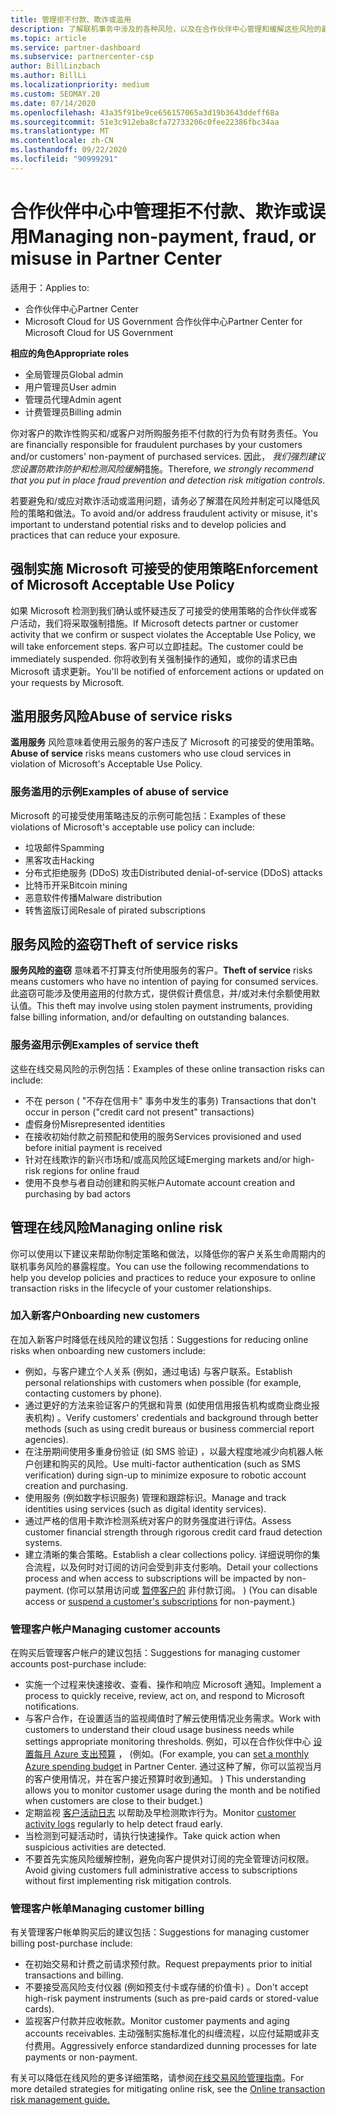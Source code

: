 ```yaml
---
title: 管理拒不付款、欺诈或滥用
description: 了解联机事务中涉及的各种风险，以及在合作伙伴中心管理和缓解这些风险的最佳实践。
ms.topic: article
ms.service: partner-dashboard
ms.subservice: partnercenter-csp
author: BillLinzbach
ms.author: BillLi
ms.localizationpriority: medium
ms.custom: SEOMAY.20
ms.date: 07/14/2020
ms.openlocfilehash: 43a35f91be9ce656157065a3d19b3643ddeff68a
ms.sourcegitcommit: 51e3c912eba8cfa72733206c0fee22386fbc34aa
ms.translationtype: MT
ms.contentlocale: zh-CN
ms.lasthandoff: 09/22/2020
ms.locfileid: "90999291"
---
```

# <a name="managing-non-payment-fraud-or-misuse-in-partner-center"></a><span data-ttu-id="a1da4-103">合作伙伴中心中管理拒不付款、欺诈或误用</span><span class="sxs-lookup"><span data-stu-id="a1da4-103">Managing non-payment, fraud, or misuse in Partner Center</span></span>

<span data-ttu-id="a1da4-104">适用于：</span><span class="sxs-lookup"><span data-stu-id="a1da4-104">Applies to:</span></span>

- <span data-ttu-id="a1da4-105">合作伙伴中心</span><span class="sxs-lookup"><span data-stu-id="a1da4-105">Partner Center</span></span>
- <span data-ttu-id="a1da4-106">Microsoft Cloud for US Government 合作伙伴中心</span><span class="sxs-lookup"><span data-stu-id="a1da4-106">Partner Center for Microsoft Cloud for US Government</span></span>

<span data-ttu-id="a1da4-107">**相应的角色**</span><span class="sxs-lookup"><span data-stu-id="a1da4-107">**Appropriate roles**</span></span>
- <span data-ttu-id="a1da4-108">全局管理员</span><span class="sxs-lookup"><span data-stu-id="a1da4-108">Global admin</span></span>
- <span data-ttu-id="a1da4-109">用户管理员</span><span class="sxs-lookup"><span data-stu-id="a1da4-109">User admin</span></span>
- <span data-ttu-id="a1da4-110">管理员代理</span><span class="sxs-lookup"><span data-stu-id="a1da4-110">Admin agent</span></span>
- <span data-ttu-id="a1da4-111">计费管理员</span><span class="sxs-lookup"><span data-stu-id="a1da4-111">Billing admin</span></span>

<span data-ttu-id="a1da4-112">你对客户的欺诈性购买和/或客户对所购服务拒不付款的行为负有财务责任。</span><span class="sxs-lookup"><span data-stu-id="a1da4-112">You are financially responsible for fraudulent purchases by your customers and/or customers' non-payment of purchased services.</span></span> <span data-ttu-id="a1da4-113">因此， *我们强烈建议您设置防欺诈防护和检测风险缓解*措施。</span><span class="sxs-lookup"><span data-stu-id="a1da4-113">Therefore, *we strongly recommend that you put in place fraud prevention and detection risk mitigation controls*.</span></span>

<span data-ttu-id="a1da4-114">若要避免和/或应对欺诈活动或滥用问题，请务必了解潜在风险并制定可以降低风险的策略和做法。</span><span class="sxs-lookup"><span data-stu-id="a1da4-114">To avoid and/or address fraudulent activity or misuse, it's important to understand potential risks and to develop policies and practices that can reduce your exposure.</span></span>

## <a name="enforcement-of-microsoft-acceptable-use-policy"></a><span data-ttu-id="a1da4-115">强制实施 Microsoft 可接受的使用策略</span><span class="sxs-lookup"><span data-stu-id="a1da4-115">Enforcement of Microsoft Acceptable Use Policy</span></span>

<span data-ttu-id="a1da4-116">如果 Microsoft 检测到我们确认或怀疑违反了可接受的使用策略的合作伙伴或客户活动，我们将采取强制措施。</span><span class="sxs-lookup"><span data-stu-id="a1da4-116">If Microsoft detects partner or customer activity that we confirm or suspect violates the Acceptable Use Policy, we will take enforcement steps.</span></span> <span data-ttu-id="a1da4-117">客户可以立即挂起。</span><span class="sxs-lookup"><span data-stu-id="a1da4-117">The customer could be immediately suspended.</span></span> <span data-ttu-id="a1da4-118">你将收到有关强制操作的通知，或你的请求已由 Microsoft 请求更新。</span><span class="sxs-lookup"><span data-stu-id="a1da4-118">You'll be notified of enforcement actions or updated on your requests by Microsoft.</span></span>

## <a name="abuse-of-service-risks"></a><span data-ttu-id="a1da4-119">滥用服务风险</span><span class="sxs-lookup"><span data-stu-id="a1da4-119">Abuse of service risks</span></span>

<span data-ttu-id="a1da4-120">**滥用服务** 风险意味着使用云服务的客户违反了 Microsoft 的可接受的使用策略。</span><span class="sxs-lookup"><span data-stu-id="a1da4-120">**Abuse of service** risks means customers who use cloud services in violation of Microsoft's Acceptable Use Policy.</span></span>

### <a name="examples-of-abuse-of-service"></a><span data-ttu-id="a1da4-121">服务滥用的示例</span><span class="sxs-lookup"><span data-stu-id="a1da4-121">Examples of abuse of service</span></span>

<span data-ttu-id="a1da4-122">Microsoft 的可接受使用策略违反的示例可能包括：</span><span class="sxs-lookup"><span data-stu-id="a1da4-122">Examples of these violations of Microsoft's acceptable use policy can include:</span></span>

- <span data-ttu-id="a1da4-123">垃圾邮件</span><span class="sxs-lookup"><span data-stu-id="a1da4-123">Spamming</span></span>
- <span data-ttu-id="a1da4-124">黑客攻击</span><span class="sxs-lookup"><span data-stu-id="a1da4-124">Hacking</span></span>
- <span data-ttu-id="a1da4-125">分布式拒绝服务 (DDoS) 攻击</span><span class="sxs-lookup"><span data-stu-id="a1da4-125">Distributed denial-of-service (DDoS) attacks</span></span>
- <span data-ttu-id="a1da4-126">比特币开采</span><span class="sxs-lookup"><span data-stu-id="a1da4-126">Bitcoin mining</span></span>
- <span data-ttu-id="a1da4-127">恶意软件传播</span><span class="sxs-lookup"><span data-stu-id="a1da4-127">Malware distribution</span></span>
- <span data-ttu-id="a1da4-128">转售盗版订阅</span><span class="sxs-lookup"><span data-stu-id="a1da4-128">Resale of pirated subscriptions</span></span>

## <a name="theft-of-service-risks"></a><span data-ttu-id="a1da4-129">服务风险的盗窃</span><span class="sxs-lookup"><span data-stu-id="a1da4-129">Theft of service risks</span></span>

<span data-ttu-id="a1da4-130">**服务风险的盗窃** 意味着不打算支付所使用服务的客户。</span><span class="sxs-lookup"><span data-stu-id="a1da4-130">**Theft of service** risks means customers who have no intention of paying for consumed services.</span></span> <span data-ttu-id="a1da4-131">此盗窃可能涉及使用盗用的付款方式，提供假计费信息，并/或对未付余额使用默认值。</span><span class="sxs-lookup"><span data-stu-id="a1da4-131">This theft may involve using stolen payment instruments, providing false billing information, and/or defaulting on outstanding balances.</span></span>

### <a name="examples-of-service-theft"></a><span data-ttu-id="a1da4-132">服务盗用示例</span><span class="sxs-lookup"><span data-stu-id="a1da4-132">Examples of service theft</span></span>

<span data-ttu-id="a1da4-133">这些在线交易风险的示例包括：</span><span class="sxs-lookup"><span data-stu-id="a1da4-133">Examples of these online transaction risks can include:</span></span>

- <span data-ttu-id="a1da4-134">不在 person ( "不存在信用卡" 事务中发生的事务) </span><span class="sxs-lookup"><span data-stu-id="a1da4-134">Transactions that don't occur in person ("credit card not present" transactions)</span></span>
- <span data-ttu-id="a1da4-135">虚假身份</span><span class="sxs-lookup"><span data-stu-id="a1da4-135">Misrepresented identities</span></span>
- <span data-ttu-id="a1da4-136">在接收初始付款之前预配和使用的服务</span><span class="sxs-lookup"><span data-stu-id="a1da4-136">Services provisioned and used before initial payment is received</span></span>
- <span data-ttu-id="a1da4-137">针对在线欺诈的新兴市场和/或高风险区域</span><span class="sxs-lookup"><span data-stu-id="a1da4-137">Emerging markets and/or high-risk regions for online fraud</span></span>
- <span data-ttu-id="a1da4-138">使用不良参与者自动创建和购买帐户</span><span class="sxs-lookup"><span data-stu-id="a1da4-138">Automate account creation and purchasing by bad actors</span></span>

## <a name="managing-online-risk"></a><span data-ttu-id="a1da4-139">管理在线风险</span><span class="sxs-lookup"><span data-stu-id="a1da4-139">Managing online risk</span></span>

<span data-ttu-id="a1da4-140">你可以使用以下建议来帮助你制定策略和做法，以降低你的客户关系生命周期内的联机事务风险的暴露程度。</span><span class="sxs-lookup"><span data-stu-id="a1da4-140">You can use the following recommendations to help you develop policies and practices to reduce your exposure to online transaction risks in the lifecycle of your customer relationships.</span></span>

### <a name="onboarding-new-customers"></a><span data-ttu-id="a1da4-141">加入新客户</span><span class="sxs-lookup"><span data-stu-id="a1da4-141">Onboarding new customers</span></span>

<span data-ttu-id="a1da4-142">在加入新客户时降低在线风险的建议包括：</span><span class="sxs-lookup"><span data-stu-id="a1da4-142">Suggestions for reducing online risks when onboarding new customers include:</span></span>

- <span data-ttu-id="a1da4-143">例如，与客户建立个人关系 (例如，通过电话) 与客户联系。</span><span class="sxs-lookup"><span data-stu-id="a1da4-143">Establish personal relationships with customers when possible (for example, contacting customers by phone).</span></span>
- <span data-ttu-id="a1da4-144">通过更好的方法来验证客户的凭据和背景 (如使用信用报告机构或商业商业报表机构) 。</span><span class="sxs-lookup"><span data-stu-id="a1da4-144">Verify customers' credentials and background through better methods (such as using credit bureaus or business commercial report agencies).</span></span>
- <span data-ttu-id="a1da4-145">在注册期间使用多重身份验证 (如 SMS 验证) ，以最大程度地减少向机器人帐户创建和购买的风险。</span><span class="sxs-lookup"><span data-stu-id="a1da4-145">Use multi-factor authentication (such as SMS verification) during sign-up to minimize exposure to robotic account creation and purchasing.</span></span>
- <span data-ttu-id="a1da4-146">使用服务 (例如数字标识服务) 管理和跟踪标识。</span><span class="sxs-lookup"><span data-stu-id="a1da4-146">Manage and track identities using services (such as digital identity services).</span></span>
- <span data-ttu-id="a1da4-147">通过严格的信用卡欺诈检测系统对客户的财务强度进行评估。</span><span class="sxs-lookup"><span data-stu-id="a1da4-147">Assess customer financial strength through rigorous credit card fraud detection systems.</span></span>
- <span data-ttu-id="a1da4-148">建立清晰的集合策略。</span><span class="sxs-lookup"><span data-stu-id="a1da4-148">Establish a clear collections policy.</span></span> <span data-ttu-id="a1da4-149">详细说明你的集合流程，以及何时对订阅的访问会受到非支付影响。</span><span class="sxs-lookup"><span data-stu-id="a1da4-149">Detail your collections process and when access to subscriptions will be impacted by non-payment.</span></span> <span data-ttu-id="a1da4-150"> (你可以禁用访问或 [暂停客户的](create-a-new-subscription.md#suspend-a-subscription) 非付款订阅。 ) </span><span class="sxs-lookup"><span data-stu-id="a1da4-150">(You can disable access or [suspend a customer's subscriptions](create-a-new-subscription.md#suspend-a-subscription) for non-payment.)</span></span>

### <a name="managing-customer-accounts"></a><span data-ttu-id="a1da4-151">管理客户帐户</span><span class="sxs-lookup"><span data-stu-id="a1da4-151">Managing customer accounts</span></span>

<span data-ttu-id="a1da4-152">在购买后管理客户帐户的建议包括：</span><span class="sxs-lookup"><span data-stu-id="a1da4-152">Suggestions for managing customer accounts post-purchase include:</span></span>

- <span data-ttu-id="a1da4-153">实施一个过程来快速接收、查看、操作和响应 Microsoft 通知。</span><span class="sxs-lookup"><span data-stu-id="a1da4-153">Implement a process to quickly receive, review, act on, and respond to Microsoft notifications.</span></span>
- <span data-ttu-id="a1da4-154">与客户合作，在设置适当的监视阈值时了解云使用情况业务需求。</span><span class="sxs-lookup"><span data-stu-id="a1da4-154">Work with customers to understand their cloud usage business needs while settings appropriate monitoring thresholds.</span></span> <span data-ttu-id="a1da4-155">例如，可以在合作伙伴中心 [设置每月 Azure 支出预算](set-an-azure-spending-budget-for-your-customers.md) ， (例如。</span><span class="sxs-lookup"><span data-stu-id="a1da4-155">(For example, you can [set a monthly Azure spending budget](set-an-azure-spending-budget-for-your-customers.md) in Partner Center.</span></span> <span data-ttu-id="a1da4-156">通过这种了解，你可以监视当月的客户使用情况，并在客户接近预算时收到通知。 ) </span><span class="sxs-lookup"><span data-stu-id="a1da4-156">This understanding allows you to monitor customer usage during the month and be notified when customers are close to their budget.)</span></span>
- <span data-ttu-id="a1da4-157">定期监视 [客户活动日志](activity-logs.md) 以帮助及早检测欺诈行为。</span><span class="sxs-lookup"><span data-stu-id="a1da4-157">Monitor [customer activity logs](activity-logs.md) regularly to help detect fraud early.</span></span>
- <span data-ttu-id="a1da4-158">当检测到可疑活动时，请执行快速操作。</span><span class="sxs-lookup"><span data-stu-id="a1da4-158">Take quick action when suspicious activities are detected.</span></span>
- <span data-ttu-id="a1da4-159">不要首先实施风险缓解控制，避免向客户提供对订阅的完全管理访问权限。</span><span class="sxs-lookup"><span data-stu-id="a1da4-159">Avoid giving customers full administrative access to subscriptions without first implementing risk mitigation controls.</span></span>

### <a name="managing-customer-billing"></a><span data-ttu-id="a1da4-160">管理客户帐单</span><span class="sxs-lookup"><span data-stu-id="a1da4-160">Managing customer billing</span></span>

<span data-ttu-id="a1da4-161">有关管理客户帐单购买后的建议包括：</span><span class="sxs-lookup"><span data-stu-id="a1da4-161">Suggestions for managing customer billing post-purchase include:</span></span>

- <span data-ttu-id="a1da4-162">在初始交易和计费之前请求预付款。</span><span class="sxs-lookup"><span data-stu-id="a1da4-162">Request prepayments prior to initial transactions and billing.</span></span>
- <span data-ttu-id="a1da4-163">不要接受高风险支付仪器 (例如预支付卡或存储的价值卡) 。</span><span class="sxs-lookup"><span data-stu-id="a1da4-163">Don't accept high-risk payment instruments (such as pre-paid cards or stored-value cards).</span></span>
- <span data-ttu-id="a1da4-164">监视客户付款并应收帐款。</span><span class="sxs-lookup"><span data-stu-id="a1da4-164">Monitor customer payments and aging accounts receivables.</span></span> <span data-ttu-id="a1da4-165">主动强制实施标准化的纠缠流程，以应付延期或非支付费用。</span><span class="sxs-lookup"><span data-stu-id="a1da4-165">Aggressively enforce standardized dunning processes for late payments or non-payment.</span></span>

<span data-ttu-id="a1da4-166">有关可以降低在线风险的更多详细策略，请参阅[在线交易风险管理指南](https://query.prod.cms.rt.microsoft.com/cms/api/am/binary/RE4Bhtt)。</span><span class="sxs-lookup"><span data-stu-id="a1da4-166">For more detailed strategies for mitigating online risk, see the [Online transaction risk management guide.](https://query.prod.cms.rt.microsoft.com/cms/api/am/binary/RE4Bhtt)</span></span>
